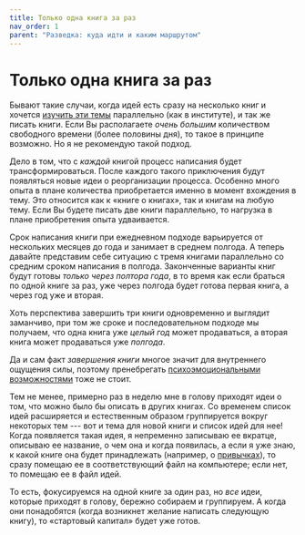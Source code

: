```yaml
---
title: Только одна книга за раз
nav_order: 1
parent: "Разведка: куда идти и каким маршрутом"
---
```


# Только одна книга за раз

Бывают такие случаи, когда идей есть сразу на несколько книг и хочется
[изучить эти темы](FIXME:) параллельно (как в институте), и так же писать
книги.  Если Вы располагаете *очень большим* количеством  свободного
времени (более половины дня), то такое в принципе возможно.  Но я не
рекомендую такой подход.

Дело в том, что с *каждой* книгой процесс написания будет
трансформироваться.  После каждого такого приключения будут появляться
новые идеи о реорганизации процесса.  Особенно много опыта в плане
количества приобретается именно в момент вхождения в тему.  Это
относится как к «книге о книгах», так и книгам на любую тему.  Если Вы
будете писать две книги параллельно, то нагрузка в плане приобретения
опыта удваивается.

Срок написания книги при ежедневном подходе варьируется от нескольких
месяцев до года и занимает в среднем полгода.  А теперь давайте
представим себе ситуацию с тремя книгами параллельно со средним сроком
написания в полгода.  Законченные варианты книг будут готовы *только
через полтора года*, в то время как если браться по одной книге за
раз, уже через полгода будет готова первая книга, а через год уже и
вторая.

Хоть перспектива завершить три книги одновременно и выглядит
заманчиво, при том же сроке и последовательном подходе мы получаем,
что одна книга уже *целый год* может продаваться, а вторая книга может
продаваться уже *полгода*.

Да и сам факт *завершения книги* многое значит для внутреннего
ощущения силы, поэтому пренебрегать [психоэмоциональными
возможностями](FIXME:psycho.md) тоже не стоит.

Тем не менее, примерно раз в неделю мне в голову приходят идеи
о том, что можно было бы описать в других книгах.  Со временем список
идей расширяется и естественным образом группируется вокруг некоторых
тем --- вот и тема для новой книги и список идей для нее!  Когда
появляется такая идея, я непременно записываю ее вкратце, описываю ее
название, о чем она и когда появилась, а если я уже знаю, к какой
книге она будет принадлежать (например, о [привычках](FIXME:)), то сразу
помещаю ее в соответствующий файл на компьютере; если нет, то помещаю
ее в файл идей.

То есть, фокусируемся на одной книге за один раз, но *все* идеи,
которые приходят в голову, бережно собираем и группируем.  А когда они
понадобятся (когда возникнет желание написать следующую книгу), то
«стартовый капитал» будет уже готов.
